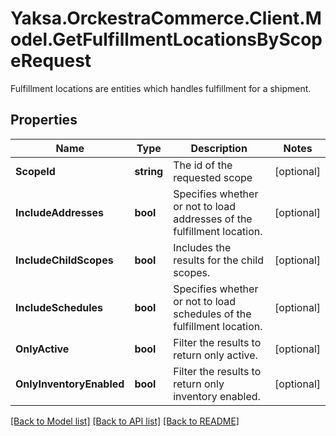 # Yaksa.OrckestraCommerce.Client.Model.GetFulfillmentLocationsByScopeRequest
Fulfillment locations are entities which handles fulfillment for a shipment.

## Properties

Name | Type | Description | Notes
------------ | ------------- | ------------- | -------------
**ScopeId** | **string** | The id of the requested scope | [optional] 
**IncludeAddresses** | **bool** | Specifies whether or not to load addresses of the fulfillment location. | [optional] 
**IncludeChildScopes** | **bool** | Includes the results for the child scopes. | [optional] 
**IncludeSchedules** | **bool** | Specifies whether or not to load schedules of the fulfillment location. | [optional] 
**OnlyActive** | **bool** | Filter the results to return only active. | [optional] 
**OnlyInventoryEnabled** | **bool** | Filter the results to return only inventory enabled. | [optional] 

[[Back to Model list]](../README.md#documentation-for-models) [[Back to API list]](../README.md#documentation-for-api-endpoints) [[Back to README]](../README.md)

